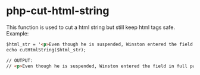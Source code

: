 php-cut-html-string
===================
This function is used to cut a html string but still keep html tags safe.
Example: 
```html
$html_str = '<p>Even though he is suspended, Winston entered the field in full pads and uniform and proceeded to warm up with the <a href="/collegefootball/team/florida-state-seminoles-football/86043" data-cqtag="NCAA/CFB/ACC/Florida_State">Seminoles</a>.</p>';
echo cutHtmlString($html_str);

// OUTPUT:
// <p>Even though he is suspended, Winston entered the field in full pads and uniform and proceeded to war</p>
```
